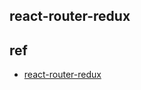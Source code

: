 ## react-router-redux


## ref
- [react-router-redux](https://github.com/reactjs/react-router-redux)